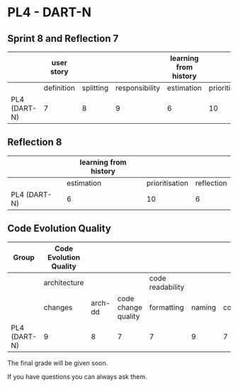 # PL4 - DART-N
## Sprint 8 and Reflection 7
|                                     | user story |           |                | learning from history |                |            |
|-------------------------------------|------------|-----------|----------------|-----------------------|----------------|------------|
|                                     | definition | splitting | responsibility | estimation            | prioritisation | reflection |
| PL4 (DART-N)                        | 7          | 8         | 9              | 6                     | 10             | 8          |

## Reflection 8
|                                     | learning from history |                |            |
|-------------------------------------|-----------------------|----------------|------------|
|                                     | estimation            | prioritisation | reflection |
| PL4 (DART-N)                        | 6                     | 10             | 6          |

## Code Evolution Quality
| Group                               | Code Evolution Quality |         |                     |                  |        |          |                        |         |         |                        |             |
|-------------------------------------|------------------------|---------|---------------------|------------------|--------|----------|------------------------|---------|---------|------------------------|-------------|
|                                     | architecture           |         |                     | code readability |        |          | continuous integration |         |         | pull-based development |             |
|                                     | changes                | arch-dd | code change quality | formatting       | naming | comments | building               | testing | tooling | branching              | code review |
| PL4 (DART-N)                        | 9                      | 8       | 7                   | 7                | 9      | 7        | 8                      | 4       | 9       | 10                     | 9           |

The final grade will be given soon.

If you have questions you can always ask them.